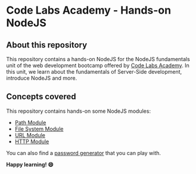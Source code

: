 # Code Labs Academy - Hands-on NodeJS

## About this repository

This repository contains a hands-on NodeJS for the NodeJS fundamentals unit of the web development bootcamp offered by [Code Labs Academy](https://codelabsacademy.com/). In this unit, we learn about the fundamentals of Server-Side development, introduce NodeJS and more.

## Concepts covered

This repository contains hands-on some NodeJS modules:

- [Path Module](./1-path.js)
- [File System Module](./2-fs.js)
- [URL Module](./3-url.js)
- [HTTP Module](./4-http.js)

You can also find a [password generator](./password-generator/) that you can play with.

**Happy learning! 😄**
